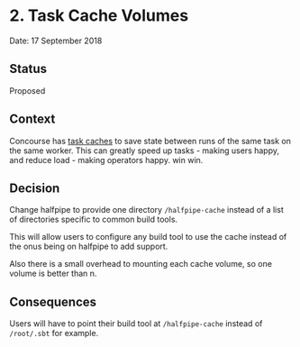 # 2. Task Cache Volumes

Date: 17 September 2018

## Status

Proposed

## Context

Concourse has [task caches](https://concourse-ci.org/tasks.html#task-caches) to save state between runs of the same task on the same worker. This can greatly speed up tasks - making users happy, and reduce load - making operators happy. win win.


## Decision

Change halfpipe to provide one directory `/halfpipe-cache` instead of a list of directories specific to common build tools.

This will allow users to configure any build tool to use the cache instead of the onus being on halfpipe to add support.

Also there is a small overhead to mounting each cache volume, so one volume is better than n.


## Consequences

Users will have to point their build tool  at `/halfpipe-cache` instead of `/root/.sbt` for example.




